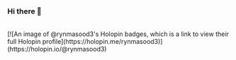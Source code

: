 ### Hi there 👋

<!--
**rynmasood/rynmasood** is a ✨ _special_ ✨ repository because its `README.md` (this file) appears on your GitHub profile.

Here are some ideas to get you started:

- 🔭 I’m currently working on ...
- 🌱 I’m currently learning ...
- 👯 I’m looking to collaborate on ...
- 🤔 I’m looking for help with ...
- 💬 Ask me about ...
- 📫 How to reach me: ...
- 😄 Pronouns: ...
- ⚡ Fun fact: ...
-->
<br>
[![An image of @rynmasood3's Holopin badges, which is a link to view their full Holopin profile](https://holopin.me/rynmasood3)](https://holopin.io/@rynmasood3)
